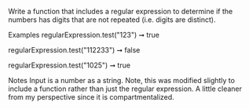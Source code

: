 Write a function that includes a regular expression to determine if the numbers has digits that are not repeated (i.e. digits are distinct).

Examples
regularExpression.test("123") ➞ true

regularExpression.test("112233") ➞ false

regularExpression.test("1025") ➞ true

Notes
Input is a number as a string.
Note, this was modified slightly to include a function rather than just the regular expression. A little cleaner from my perspective since it is compartmentalized.

